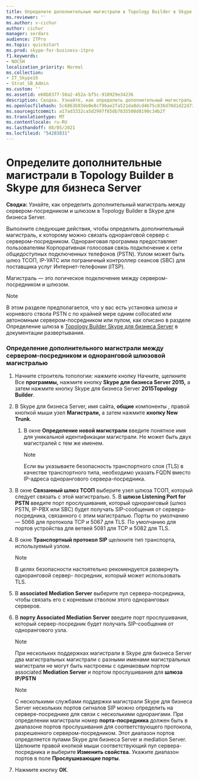 ```yaml
---
title: Определите дополнительные магистрали в Topology Builder в Skype для бизнеса Server
ms.reviewer: ''
ms.author: v-cichur
author: cichur
manager: serdars
audience: ITPro
ms.topic: quickstart
ms.prod: skype-for-business-itpro
f1.keywords:
- NOCSH
localization_priority: Normal
ms.collection:
- IT_Skype16
- Strat_SB_Admin
ms.custom: ''
ms.assetid: e68b8377-50a2-452a-bf5c-910929e34236
description: Сводка. Узнайте, как определить дополнительный магистраль между сервером-посредником и шлюзом в Topology Builder в Skype для бизнеса Server.
ms.openlocfilehash: 5c6863b93de0e8cf96ae2fa521da8dcd4b75c836d70d1d22d734ef25a21d6568
ms.sourcegitcommit: a17ad3332ca5d2997f85db7835500d8190c34b2f
ms.translationtype: MT
ms.contentlocale: ru-RU
ms.lasthandoff: 08/05/2021
ms.locfileid: "54283831"
---
```

# <a name="define-additional-trunks-in-topology-builder-in-skype-for-business-server"></a>Определите дополнительные магистрали в Topology Builder в Skype для бизнеса Server
 
**Сводка:** Узнайте, как определить дополнительный магистраль между сервером-посредником и шлюзом в Topology Builder в Skype для бизнеса Server.
  
Выполните следующие действия, чтобы определить дополнительный магистраль, к которому можно связать одноранговой сервер с сервером-посредником. Одноранговая программа предоставляет пользователям Корпоративная голосовая связь подключение к сети общедоступных подключенных телефонов (PSTN). Узлом может быть шлюз ТСОП, IP-УАТС или пограничный контроллер сеансов (SBC) для поставщика услуг Интернет-телефонии (ITSP).
  
Магистраль — это логическое подключение между сервером-посредником и шлюзом.
  
> [!NOTE]
> В этом разделе предполагается, что у вас есть установка шлюза и корневого ствола PSTN с по крайней мере одним collocated или автономным сервером-посредником или пулом, как описано в разделе Определение шлюза в [Topology Builder Skype для бизнеса Server](define-a-gateway.md) в документации развертывания.
  
### <a name="to-define-an-additional-trunk-between-a-mediation-server-and-a-gateway-peer"></a>Определение дополнительного магистрали между сервером-посредником и одноранговой шлюзовой магистралью

1. Начните строитель топологии: нажмите кнопку Начните, щелкните Все **программы,** нажмите кнопку **Skype для бизнеса Server 2015,** а затем нажмите кнопку Skype для бизнеса Server **2015Topology Builder**.
    
2. В Skype для бизнеса Server, имя сайта, **общие** компоненты , правой кнопкой мыши узел **Магистрали,** а затем нажмите **кнопку New Trunk**.
   1. В окне **Определение новой магистрали** введите понятное имя для уникальной идентификации магистрали. Не может быть двух магистралей с тем же именем.
    
      > [!NOTE]
      > Если вы указываете безопасность транспортного слоя (TLS) в качестве транспортного типа, необходимо указать FQDN вместо IP-адреса однорангового сервера-посредника. 
  
3. В окне **Связанный шлюз ТСОП** выберите узел шлюза ТСОП, который следует связать с этой магистралью.
    5. В **шлюзе Listening Port for PSTN** введите порт прослушивания, который одноранговый (шлюз PSTN, IP-PBX или SBC) будет получать SIP-сообщения от сервера-посредника, связанного с этим магистралью. Порты по умолчанию — 5066 для протокола TCP и 5067 для TLS. По умолчанию для портов устройства для ветвей 5081 для TCP и 5082 для TLS.
    
4. В окне **Транспортный протокол SIP** щелкните тип транспорта, используемый узлом.
    
    > [!NOTE]
    > В целях безопасности настоятельно рекомендуется развернуть одноранговой сервер- посредник, который может использовать TLS. 
  
5. В **associated Mediation Server** выберите пул сервера-посредника, чтобы связать его с корневым стволом этого одноранговых серверов.
    
6. В **порту Associated Mediation Server** введите порт прослушивания, который сервер-посредник будет получать SIP-сообщения от однорангового узла.
    
    > [!NOTE]
    > При нескольких поддержках магистрали в Skype для бизнеса Server два магистральных магистрали с разными именами магистральных магистрали не могут быть настроены с одинаковым портом associated **Mediation Server** и портом прослушивания для **шлюза IP/PSTN**
  
    > [!NOTE]
    > С несколькими службами поддержки магистрали Skype для бизнеса Server нескольких портов сигналов SIP можно определить на сервере-посреднике для связи с несколькими однорангами. При определении магистрали номер **порта-посредника** должен быть в диапазоне портов прослушивания для соответствующего протокола, разрешенного сервером-посредником. Этот диапазон портов определяется пулами Skype для бизнеса Server и mediation Server. Щелкните правой кнопкой мыши соответствующий пул сервера-посредника и выберите **Изменить свойства.** Укажите диапазон портов в поле **Прослушивающие порты**.
  
7. Нажмите кнопку **ОК**. 
    

